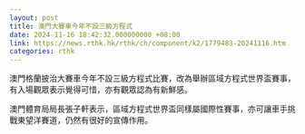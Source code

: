 ```yaml
---
layout: post
title: 澳門大賽車今年不設三級方程式
date: 2024-11-16 18:42:32.000000000 +08:00
link: https://news.rthk.hk/rthk/ch/component/k2/1779483-20241116.htm
categories: rthk
---
```


澳門格蘭披治大賽車今年不設三級方程式比賽，改為舉辦區域方程式世界盃賽事，有入場觀眾表示覺得可惜，亦有觀眾認為有新鮮感。

澳門體育局局長張子軒表示，區域方程式世界盃同樣屬國際性賽事，亦可讓車手挑戰東望洋賽道，仍然有很好的宣傳作用。
